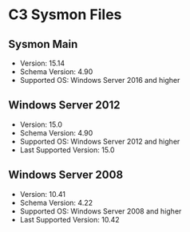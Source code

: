 # C3 Sysmon Files

## Sysmon Main

- Version: 15.14
- Schema Version: 4.90
- Supported OS: Windows Server 2016 and higher

## Windows Server 2012
- Version: 15.0
- Schema Version: 4.90
- Supported OS: Windows Server 2012 and higher
- Last Supported Version: 15.0

## Windows Server 2008
- Version: 10.41
- Schema Version: 4.22
- Supported OS: Windows Server 2008 and higher
- Last Supported Version: 10.42
